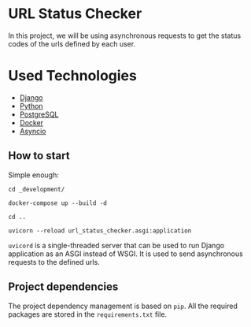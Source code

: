 # URL Status Checker
In this project, we will be using asynchronous requests to get the status codes of the urls defined by each user. 

# Used Technologies
- [Django](https://www.djangoproject.com/)
- [Python](https://www.python.org/)
- [PostgreSQL](https://www.postgresql.org/)
- [Docker](https://www.docker.com/)
- [Asyncio](https://docs.python.org/3/library/asyncio.html)

## How to start

Simple enough:

`cd _development/`

`docker-compose up --build -d`

`cd ..`

`uvicorn --reload url_status_checker.asgi:application`

`uvicord` is a single-threaded server that can be used to run Django application as an ASGI instead of WSGI. It is used to send asynchronous requests to the defined urls.

## Project dependencies

The project dependency management is based on `pip`. All the required packages are stored in the `requirements.txt` file.
